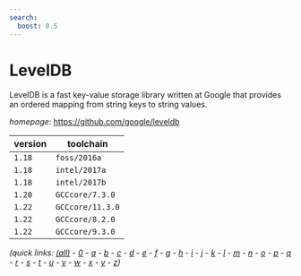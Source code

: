 ```yaml
---
search:
  boost: 0.5
---
```

# LevelDB

LevelDB is a fast key-value storage library written at Google that provides an  ordered mapping from string keys to string values.

*homepage*: <https://github.com/google/leveldb>

version | toolchain
--------|----------
``1.18`` | ``foss/2016a``
``1.18`` | ``intel/2017a``
``1.18`` | ``intel/2017b``
``1.20`` | ``GCCcore/7.3.0``
``1.22`` | ``GCCcore/11.3.0``
``1.22`` | ``GCCcore/8.2.0``
``1.22`` | ``GCCcore/9.3.0``


*(quick links: [(all)](../index.md) - [0](../0/index.md) - [a](../a/index.md) - [b](../b/index.md) - [c](../c/index.md) - [d](../d/index.md) - [e](../e/index.md) - [f](../f/index.md) - [g](../g/index.md) - [h](../h/index.md) - [i](../i/index.md) - [j](../j/index.md) - [k](../k/index.md) - [l](../l/index.md) - [m](../m/index.md) - [n](../n/index.md) - [o](../o/index.md) - [p](../p/index.md) - [q](../q/index.md) - [r](../r/index.md) - [s](../s/index.md) - [t](../t/index.md) - [u](../u/index.md) - [v](../v/index.md) - [w](../w/index.md) - [x](../x/index.md) - [y](../y/index.md) - [z](../z/index.md))*

